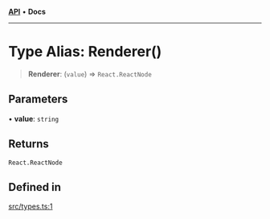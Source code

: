 [**API**](../API.md) • **Docs**

***

# Type Alias: Renderer()

> **Renderer**: (`value`) => `React.ReactNode`

## Parameters

• **value**: `string`

## Returns

`React.ReactNode`

## Defined in

[src/types.ts:1](https://github.com/inokawa/rich-textarea/blob/d85a9d37692a634c883a1362722567fa1003e79e/src/types.ts#L1)
